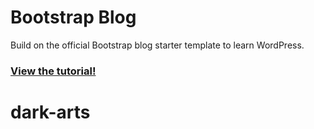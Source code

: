 # Bootstrap Blog

Build on the official Bootstrap blog starter template to learn WordPress.

### [View the tutorial!](https://www.taniarascia.com/developing-a-wordpress-theme-from-scratch/)
# dark-arts

